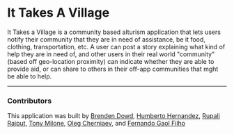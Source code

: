 # It Takes A Village
It Takes a Village is a community based alturism application that lets users notify their community that they are in need of assistance, be it food, clothing, transportation, etc. A user can post a story explaining what kind of help they are in need of, and other users in their real world "community" (based off geo-location proximity) can indicate whether they are able to provide aid, or can share to others in their off-app communities that mght be able to help. 
_______________

### Contributors
This application was built by [Brenden Dowd](https://github.com/brendenrdowd), [Humberto Hernandez](https://github.com/WiFiCowboy), [Rupali Rajput](https://github.com/rupir), [Tony Milone](https://github.com/tomilone), [Oleg Cherniaev](https://github.com/anotherchester), and [Fernando Gaol Filho](https://github.com/fernandogaol)
